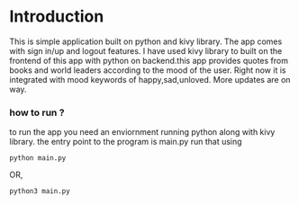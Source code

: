 # Introduction
This is simple application built on python and kivy library. The app comes with sign in/up and logout features. I have used kivy library to built on the frontend of this app with python on backend.this app provides quotes from books and world leaders according to the mood of the user. Right now it is integrated with mood keywords of happy,sad,unloved. More updates are on way.

### how to run ?
to run the app you need an enviornment running python along with kivy library.
the entry point to the program is main.py run that using 
```
python main.py
```
OR,
```
python3 main.py
```

